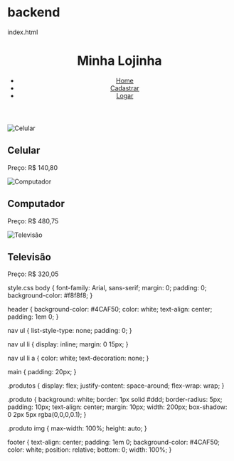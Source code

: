 # backend


index.html
<!DOCTYPE html>
<html lang="en">
<head>
    <meta charset="UTF-8">
    <meta name="viewport" content="width=device-width, initial-scale=1.0">
    <title>Lojinha</title>
    <link rel="stylesheet" href="styles.css">
</head>
<body>
    <header>
        <h1>Minha Lojinha</h1>
        <nav>
            <ul>
                <li><a href="#">Home</a></li>
                <li><a href="#">Cadastrar</a></li>
                <li><a href="#">Logar</a></li>
            </ul>
        </nav>
    </header>
    <main>
        <section class="produtos">
            <div class="produto">
                <img src="https://http2.mlstatic.com/D_Q_NP_852209-MLU74345962453_022024-P.webp" alt="Celular">
            <h2>Celular</h2> 
            <p>Preço: R$ 140,80</p>
        </div>
        <div class="produto">
            <img src="https://via.placeholder.com/150" alt="Computador">
            <h2>Computador</h2>
            <p>Preço: R$ 480,75</p>
            </div>
            <div class="produto">
                <img src="https://via.placeholder.com/150" alt="Televisão">
             <h2>Televisão</h2>
             <p>Preço: R$ 320,05</p>
            </div>
        </section>
    </main>
</body>
</html>

style.css
body {
    font-family: Arial, sans-serif;
    margin: 0;
    padding: 0;
    background-color: #f8f8f8;
}

header {
    background-color: #4CAF50;
    color: white;
    text-align: center;
    padding: 1em 0;
}

nav ul {
    list-style-type: none;
    padding: 0;
}

nav ul li {
    display: inline;
    margin: 0 15px;
}

nav ul li a {
    color: white;
    text-decoration: none;
}

main {
    padding: 20px;
}

.produtos {
    display: flex;
    justify-content: space-around;
    flex-wrap: wrap;
}

.produto {
    background: white;
    border: 1px solid #ddd;
    border-radius: 5px;
    padding: 10px;
    text-align: center;
    margin: 10px;
    width: 200px;
    box-shadow: 0 2px 5px rgba(0,0,0,0.1);
}

.produto img {
    max-width: 100%;
    height: auto;
}

footer {
    text-align: center;
    padding: 1em 0;
    background-color: #4CAF50;
    color: white;
    position: relative;
    bottom: 0;
    width: 100%;
}
